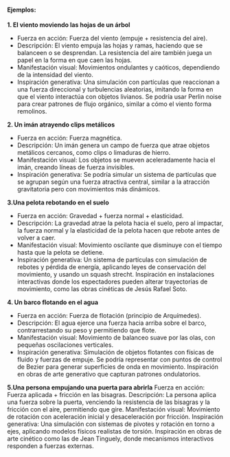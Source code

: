 #### Ejemplos: 

**1. El viento moviendo las hojas de un árbol**
- Fuerza en acción: Fuerza del viento (empuje + resistencia del aire).
- Descripción: El viento empuja las hojas y ramas, haciendo que se balanceen o se desprendan. La resistencia del aire también juega un papel en la forma en que caen las hojas.
- Manifestación visual: Movimientos ondulantes y caóticos, dependiendo de la intensidad del viento.
- Inspiración generativa: Una simulación con partículas que reaccionan a una fuerza direccional y turbulencias aleatorias, imitando la forma en que el viento interactúa con objetos livianos. Se podría usar Perlin noise para crear patrones de flujo orgánico, similar a cómo el viento forma remolinos.

**2. Un imán atrayendo clips metálicos**
- Fuerza en acción: Fuerza magnética.
- Descripción: Un imán genera un campo de fuerza que atrae objetos metálicos cercanos, como clips o limaduras de hierro.
- Manifestación visual: Los objetos se mueven aceleradamente hacia el imán, creando líneas de fuerza invisibles.
- Inspiración generativa: Se podría simular un sistema de partículas que se agrupan según una fuerza atractiva central, similar a la atracción gravitatoria pero con movimientos más dinámicos. 

**3.Una pelota rebotando en el suelo**
- Fuerza en acción: Gravedad + fuerza normal + elasticidad.
- Descripción: La gravedad atrae la pelota hacia el suelo, pero al impactar, la fuerza normal y la elasticidad de la pelota hacen que rebote antes de volver a caer.
- Manifestación visual: Movimiento oscilante que disminuye con el tiempo hasta que la pelota se detiene.
- Inspiración generativa: Un sistema de partículas con simulación de rebotes y pérdida de energía, aplicando leyes de conservación del movimiento, y usando un squash strecht. Inspiración en instalaciones interactivas donde los espectadores pueden alterar trayectorias de movimiento, como las obras cinéticas de Jesús Rafael Soto.

**4. Un barco flotando en el agua**
- Fuerza en acción: Fuerza de flotación (principio de Arquímedes).
- Descripción: El agua ejerce una fuerza hacia arriba sobre el barco, contrarrestando su peso y permitiendo que flote.
- Manifestación visual: Movimiento de balanceo suave por las olas, con pequeñas oscilaciones verticales.
- Inspiración generativa: Simulación de objetos flotantes con físicas de fluido y fuerzas de empuje. Se podría representar con puntos de control de Bezier para generar superficies de onda en movimiento. Inspiración en obras de arte generativo que capturan patrones ondulatorios.
  
**5.Una persona empujando una puerta para abrirla**
Fuerza en acción: Fuerza aplicada + fricción en las bisagras.
Descripción: La persona aplica una fuerza sobre la puerta, venciendo la resistencia de las bisagras y la fricción con el aire, permitiendo que gire.
Manifestación visual: Movimiento de rotación con aceleración inicial y desaceleración por fricción.
Inspiración generativa: Una simulación con sistemas de pivotes y rotación en torno a ejes, aplicando modelos físicos realistas de torsión. Inspiración en obras de arte cinético como las de Jean Tinguely, donde mecanismos interactivos responden a fuerzas externas.
